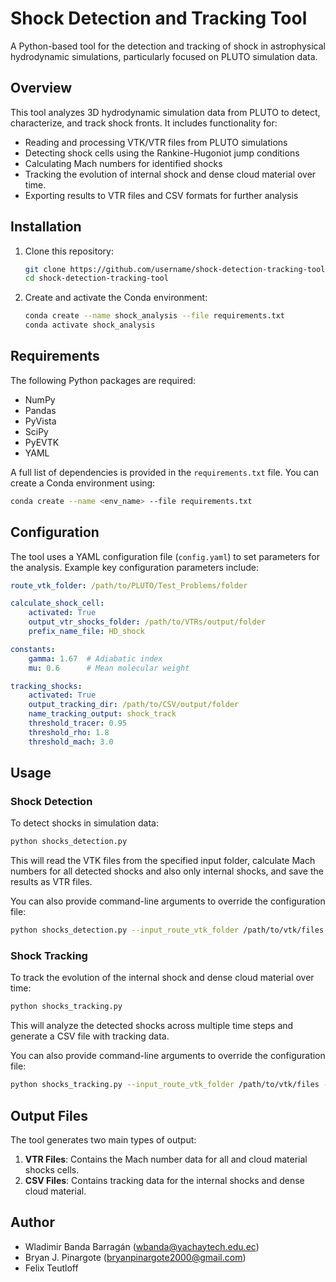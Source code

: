 # Shock Detection and Tracking Tool

A Python-based tool for the detection and tracking of shock in astrophysical hydrodynamic simulations, particularly focused on PLUTO simulation data.

## Overview

This tool analyzes 3D hydrodynamic simulation data from PLUTO to detect, characterize, and track shock fronts. It includes functionality for:

- Reading and processing VTK/VTR files from PLUTO simulations
- Detecting shock cells using the Rankine-Hugoniot jump conditions
- Calculating Mach numbers for identified shocks
- Tracking the evolution of internal shock and dense cloud material over time.
- Exporting results to VTR files and CSV formats for further analysis

## Installation

1. Clone this repository:
   ```bash
   git clone https://github.com/username/shock-detection-tracking-tool.git
   cd shock-detection-tracking-tool
   ```

2. Create and activate the Conda environment:
   ```bash
   conda create --name shock_analysis --file requirements.txt
   conda activate shock_analysis
   ```

## Requirements

The following Python packages are required:

- NumPy
- Pandas
- PyVista
- SciPy
- PyEVTK
- YAML

A full list of dependencies is provided in the `requirements.txt` file. You can create a Conda environment using:

```bash
conda create --name <env_name> --file requirements.txt
```

## Configuration

The tool uses a YAML configuration file (`config.yaml`) to set parameters for the analysis. Example key configuration parameters include:

```yaml
route_vtk_folder: /path/to/PLUTO/Test_Problems/folder

calculate_shock_cell:
    activated: True
    output_vtr_shocks_folder: /path/to/VTRs/output/folder
    prefix_name_file: HD_shock

constants:
    gamma: 1.67  # Adiabatic index
    mu: 0.6      # Mean molecular weight

tracking_shocks:
    activated: True
    output_tracking_dir: /path/to/CSV/output/folder
    name_tracking_output: shock_track
    threshold_tracer: 0.95
    threshold_rho: 1.8
    threshold_mach: 3.0
```

## Usage

### Shock Detection

To detect shocks in simulation data:

```bash
python shocks_detection.py
```

This will read the VTK files from the specified input folder, calculate Mach numbers for all detected shocks and also only internal shocks, and save the results as VTR files.

You can also provide command-line arguments to override the configuration file:

```bash
python shocks_detection.py --input_route_vtk_folder /path/to/vtk/files --output_vtr_shocks_folder /path/to/output --prefix_name_file HD_shock --gamma 1.67
```

### Shock Tracking

To track the evolution of the internal shock and dense cloud material over time:

```bash
python shocks_tracking.py
```

This will analyze the detected shocks across multiple time steps and generate a CSV file with tracking data.

You can also provide command-line arguments to override the configuration file:

```bash
python shocks_tracking.py --input_route_vtk_folder /path/to/vtk/files --input_folder_mach /path/to/mach/files --name_mach_file HD_shock --output_tracking_dir /path/to/output --name_tracking_output shock_track --threshold_tracer 0.95 --threshold_rho 3.0 --threshold_mach 2.9
```

## Output Files

The tool generates two main types of output:

1. **VTR Files**: Contains the Mach number data for all and cloud material shocks cells.
2. **CSV Files**: Contains tracking data for the internal shocks and dense cloud material.

## Author

- Wladimir Banda Barragán (wbanda@yachaytech.edu.ec)
- Bryan J. Pinargote (bryanpinargote2000@gmail.com)
- Felix Teutloff

